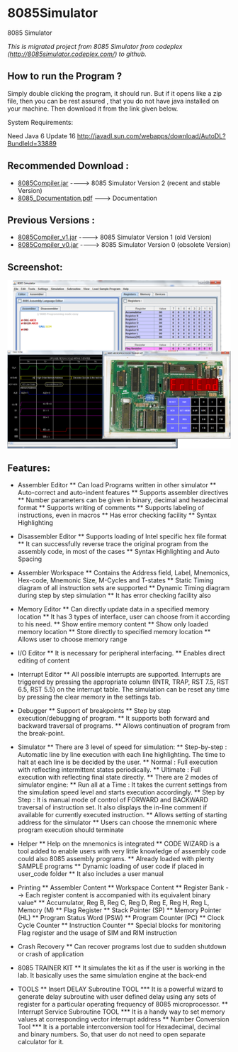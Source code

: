# 8085Simulator
8085 Simulator 

*This is migrated project from 8085 Simulator from codeplex (http://8085simulator.codeplex.com/) to github.*

How to run the Program ?
------------------------
Simply double clicking the program, it should run. 
But if it opens like a zip file, then you can be rest assured , that you do not have java installed on your machine.
Then download it from the link given below. 

System Requirements:

Need Java 6 Update 16 http://javadl.sun.com/webapps/download/AutoDL?BundleId=33889


Recommended Download :
---------------------
* [8085Compiler.jar](https://github.com/8085simulator/8085simulator/raw/master/dist/8085Compiler.jar) ----> 8085 Simulator Version 2 (recent and stable Version)
* [8085_Documentation.pdf](https://github.com/8085simulator/8085simulator/raw/master/8085_Documentation_latex/8085_Documentation.pdf) ---> Documentation


Previous Versions :
-------------------
* [8085Compiler_v1.jar](https://github.com/8085simulator/8085simulator/raw/master/8085Compiler_v1.jar)  ----> 8085 Simulator Version 1 (old Version)
* [8085Compiler_v0.jar](https://github.com/8085simulator/8085simulator/raw/master/8085Compiler_v0.jar)  ----> 8085 Simulator Version 0 (obsolete Version)

Screenshot:
-----------

![](https://github.com/8085simulator/8085simulator.github.io/blob/master/top_page1.png?raw=true)

Features:
---------

* Assembler Editor
** Can load Programs written in other simulator
** Auto-correct and auto-indent features
** Supports assembler directives
** Number parameters can be given in binary, decimal and hexadecimal format
** Supports writing of comments
** Supports labeling of instructions, even in macros
** Has error checking facility
** Syntax Highlighting

* Disassembler Editor
** Supports loading of Intel specific hex file format
** It can successfully reverse trace the original program from the assembly code, in most of the cases
** Syntax Highlighting and Auto Spacing

* Assembler Workspace
** Contains the Address field, Label, Mnemonics, Hex-code, Mnemonic Size, M-Cycles and T-states
** Static Timing diagram of all instruction sets are supported
** Dynamic Timing diagram during step by step simulation
** It has error checking facility also

* Memory Editor
** Can directly update data in a specified memory location
** It has 3 types of interface, user can choose from it according to his need.
** Show entire memory content
** Show only loaded memory location
** Store directly to specified memory location
** Allows user to choose memory range

* I/O Editor
** It is necessary for peripheral interfacing.
** Enables direct editing of content

* Interrupt Editor
** All possible interrupts are supported. Interrupts are triggered by pressing the appropriate column (INTR, TRAP, RST 7.5, RST 6.5, RST 5.5) on the interrupt table. The simulation can be reset any time by pressing the clear memory in the settings tab.

* Debugger
** Support of breakpoints
** Step by step execution/debugging of program.
** It supports both forward and backward traversal of programs.
** Allows continuation of program from the break-point.

* Simulator
** There are 3 level of speed for simulation:
** Step-by-step : Automatic line by line execution with each line highlighting. The time to halt at each line is be decided by the user.
** Normal : Full execution with reflecting intermittent states periodically.
** Ultimate : Full execution with reflecting final state directly.
** There are 2 modes of simulator engine:
** Run all at a Time : It takes the current settings from the simulation speed level and starts execution accordingly.
** Step by Step : It is manual mode of control of FORWARD and BACKWARD traversal of instruction set. It also displays the in-line comment if available for currently executed instruction.
** Allows setting of starting address for the simulator
** Users can choose the mnemonic where program execution should terminate

* Helper
** Help on the mnemonics is integrated
** CODE WIZARD is a tool added to enable users with very little knowledge of assembly code could also 8085 assembly programs.
** Already loaded with plenty SAMPLE programs
** Dynamic loading of user code if placed in user_code folder
** It also includes a user manual

* Printing
** Assembler Content
** Workspace Content
** Register Bank --> Each register content is accompanied with its equivalent binary value*
** Accumulator, Reg B, Reg C, Reg D, Reg E, Reg H, Reg L, Memory (M)
** Flag Register
** Stack Pointer (SP)
** Memory Pointer (HL)
** Program Status Word (PSW)
** Program Counter (PC)
** Clock Cycle Counter
** Instruction Counter
** Special blocks for monitoring Flag register and the usage of SIM and RIM instruction

* Crash Recovery
** Can recover programs lost due to sudden shutdown or crash of application

* 8085 TRAINER KIT
** It simulates the kit as if the user is working in the lab. It basically uses the same simulation engine at the back-end

* TOOLS
** Insert DELAY Subroutine TOOL
*** It is a powerful wizard to generate delay subroutine with user defined delay using any sets of register for a particular operating frequency of 8085 microprocessor.
** Interrupt Service Subroutine TOOL
*** It is a handy way to set memory values at corresponding vector interrupt address
** Number Conversion Tool
*** It is a portable interconversion tool for Hexadecimal, decimal and binary numbers. So, that user do not need to open separate calculator for it.
